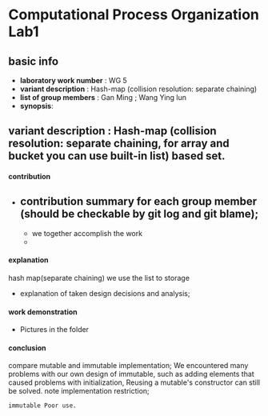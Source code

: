 # Computational Process Organization Lab1     
## basic info
* **laboratory work number** : WG 5 
* **variant description** :  Hash-map (collision resolution: separate chaining)
* **list of group members** : Gan Ming ; Wang Ying lun
* **synopsis**:

## variant description : Hash-map (collision resolution: separate chaining, for array and bucket you can use built-in list) based set. 
#### contribution
* contribution summary for each group member (should be checkable by git log and git blame);
    - 
    - we together accomplish the work
    - 
#### explanation 
hash map(separate chaining)
we use the list to storage 
* explanation of taken design decisions and analysis;
#### work demonstration 
* Pictures in the folder
#### conclusion
 compare mutable and immutable implementation;
    We encountered many problems with our own design of immutable, such as adding elements that caused problems with initialization,
    Reusing a mutable's constructor can still be solved.
    note implementation restriction;
    
    immutable Poor use.  
  